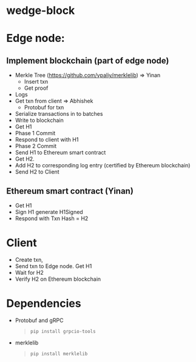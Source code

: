 # wedge-block

# Edge node:
## Implement blockchain (part of edge node)
* Merkle Tree (https://github.com/vpaliy/merklelib) => Yinan
  * Insert txn
  * Get proof
* Logs
* Get txn from client => Abhishek
  * Protobuf for txn
* Serialize transactions in to batches
* Write to blockchain
* Get H1
* Phase 1 Commit
* Respond to client with H1
* Phase 2 Commit
* Send H1 to Ethereum smart contract
* Get H2.
* Add H2 to corresponding log entry (certified by Ethereum blockchain)
* Send H2 to Client
## Ethereum smart contract (Yinan)
* Get H1
* Sign H1 generate H1Signed
* Respond with Txn Hash = H2
# Client 
* Create txn,
* Send txn to Edge node. Get H1
* Wait for H2
* Verify H2 on Ethereum blockchain


# Dependencies
* Protobuf and gRPC
  >  `pip install grpcio-tools`

* merklelib
  > `pip install merklelib`